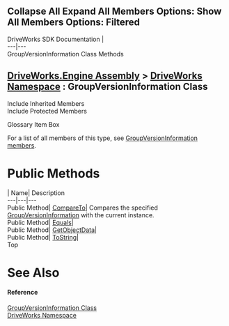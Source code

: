 Collapse All Expand All Members Options: Show All  Members Options: Filtered   
---  
DriveWorks SDK Documentation  |   
---|---  
GroupVersionInformation Class Methods   
  
[DriveWorks.Engine Assembly](topic2156.md) > [DriveWorks Namespace](topic2159.md) : GroupVersionInformation Class  
---  
  
Include Inherited Members    
Include Protected Members    


Glossary Item Box

For a list of all members of this type, see [GroupVersionInformation members](topic3447.md).

# Public Methods

| Name| Description  
---|---|---  
Public Method| [CompareTo](topic3456.md)| Compares the specified [GroupVersionInformation](topic3446.md) with the current instance.   
Public Method| [Equals](topic3457.md)|   
Public Method| [GetObjectData](topic3458.md)|   
Public Method| [ToString](topic3459.md)|   
Top

# See Also

#### Reference

[GroupVersionInformation Class](topic3446.md)   
[DriveWorks Namespace](topic2159.md)


